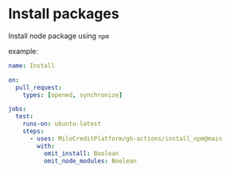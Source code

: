 # Install packages
Install node package using `npm`

example:
```yml
name: Install

on:
  pull_request:
    types: [opened, synchronize]

jobs:
  test:
    runs-on: ubuntu-latest
    steps:
      - uses: MiloCreditPlatform/gh-actions/install_npm@main
        with:
          omit_install: Boolean
          omit_node_modules: Boolean
```

